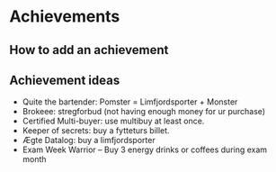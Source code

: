 # Achievements

## How to add an achievement

## Achievement ideas
* Quite the bartender: Pomster = Limfjordsporter + Monster
* Brokeee: stregforbud (not having enough money for ur purchase)
* Certified Multi-buyer: use multibuy at least once.
* Keeper of secrets: buy a fytteturs billet.
* Ægte Datalog: buy a limfjordsporter
* Exam Week Warrior – Buy 3 energy drinks or coffees during exam month